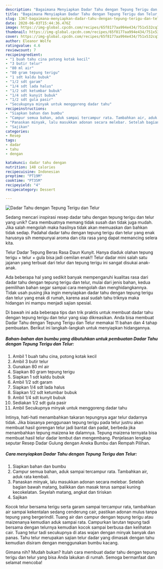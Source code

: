 ```yaml
---
description: "Bagaimana Menyiapkan Dadar Tahu dengan Tepung Terigu dan Telur, Enak Banget"
title: "Bagaimana Menyiapkan Dadar Tahu dengan Tepung Terigu dan Telur, Enak Banget"
slug: 1367-bagaimana-menyiapkan-dadar-tahu-dengan-tepung-terigu-dan-telur-enak-banget
date: 2020-06-03T15:44:36.476Z
image: https://img-global.cpcdn.com/recipes/65f8177aa994e434/751x532cq70/dadar-tahu-dengan-tepung-terigu-dan-telur-foto-resep-utama.jpg
thumbnail: https://img-global.cpcdn.com/recipes/65f8177aa994e434/751x532cq70/dadar-tahu-dengan-tepung-terigu-dan-telur-foto-resep-utama.jpg
cover: https://img-global.cpcdn.com/recipes/65f8177aa994e434/751x532cq70/dadar-tahu-dengan-tepung-terigu-dan-telur-foto-resep-utama.jpg
author: Eleanor Wolfe
ratingvalue: 4.6
reviewcount: 7
recipeingredient:
- "1 buah tahu cina potong kotak kecil"
- "3 butir telur"
- "80 ml air"
- "80 gram tepung terigu"
- "1 sdt kaldu bubuk"
- "1/2 sdt garam"
- "1/4 sdt lada halus"
- "1/2 sdt ketumbar bubuk"
- "1/4 sdt kunyit bubuk"
- "1/2 sdt gula pasir"
- "Secukupnya minyak untuk menggoreng dadar tahu"
recipeinstructions:
- "Siapkan bahan dan bumbu"
- "Campur semua bahan, aduk sampai tercampur rata. Tambahkan air, aduk rata kembali."
- "Panaskan minyak, lalu masukkan adonan secara melebar. Setelah bagian bawah matang, balikkan dan masak terus sampai kuning kecokelatan. Seyelah matang, angkat dan tiriskan"
- "Sajikan"
categories:
- Resep
tags:
- dadar
- tahu
- dengan

katakunci: dadar tahu dengan 
nutrition: 148 calories
recipecuisine: Indonesian
preptime: "PT19M"
cooktime: "PT35M"
recipeyield: "4"
recipecategory: Dessert

---
```



![Dadar Tahu dengan Tepung Terigu dan Telur](https://img-global.cpcdn.com/recipes/65f8177aa994e434/751x532cq70/dadar-tahu-dengan-tepung-terigu-dan-telur-foto-resep-utama.jpg)

Sedang mencari inspirasi resep dadar tahu dengan tepung terigu dan telur yang unik? Cara membuatnya memang tidak susah dan tidak juga mudah. Jika salah mengolah maka hasilnya tidak akan memuaskan dan bahkan tidak sedap. Padahal dadar tahu dengan tepung terigu dan telur yang enak harusnya sih mempunyai aroma dan cita rasa yang dapat memancing selera kita.

Telur Dadar Tepung Beras Rasa Daun Kunyit. Hanya diaduk olahan tepung terigu + telur + gula bisa jadi cemilan enak!! Telur dadar mini salah satu jajanan yang terbuat dari telur dan tepung terigu ini sangat disukai anak-anak.

Ada beberapa hal yang sedikit banyak mempengaruhi kualitas rasa dari dadar tahu dengan tepung terigu dan telur, mulai dari jenis bahan, kedua pemilihan bahan segar sampai cara mengolah dan menghidangkannya. Tidak usah pusing jika ingin menyiapkan dadar tahu dengan tepung terigu dan telur yang enak di rumah, karena asal sudah tahu triknya maka hidangan ini mampu menjadi sajian spesial.


Di bawah ini ada beberapa tips dan trik praktis untuk membuat dadar tahu dengan tepung terigu dan telur yang siap dikreasikan. Anda bisa membuat Dadar Tahu dengan Tepung Terigu dan Telur memakai 11 bahan dan 4 tahap pembuatan. Berikut ini langkah-langkah untuk menyiapkan hidangannya.

<!--inarticleads1-->

##### Bahan-bahan dan bumbu yang dibutuhkan untuk pembuatan Dadar Tahu dengan Tepung Terigu dan Telur:

1. Ambil 1 buah tahu cina, potong kotak kecil
1. Ambil 3 butir telur
1. Gunakan 80 ml air
1. Siapkan 80 gram tepung terigu
1. Siapkan 1 sdt kaldu bubuk
1. Ambil 1/2 sdt garam
1. Siapkan 1/4 sdt lada halus
1. Siapkan 1/2 sdt ketumbar bubuk
1. Ambil 1/4 sdt kunyit bubuk
1. Sediakan 1/2 sdt gula pasir
1. Ambil Secukupnya minyak untuk menggoreng dadar tahu


Intinya, hati-hati menambahkan takaran tepungnya agar telur dadarnya tidak. Jika biasanya penggunaan tepung terigu pada telur justru akan membuat hasil gorengan telur jadi bantat dan padat, berbeda jika menambahkan tepung maizena ke dalamnya. Tepung maizena ternyata bisa membuat hasil telur dadar lembut dan mengembang. Penjelasan lengkap seputar Resep Dadar Gulung dengan Aneka Bumbu dan Rempah Pilihan. 

<!--inarticleads2-->

##### Cara menyiapkan Dadar Tahu dengan Tepung Terigu dan Telur:

1. Siapkan bahan dan bumbu
1. Campur semua bahan, aduk sampai tercampur rata. Tambahkan air, aduk rata kembali.
1. Panaskan minyak, lalu masukkan adonan secara melebar. Setelah bagian bawah matang, balikkan dan masak terus sampai kuning kecokelatan. Seyelah matang, angkat dan tiriskan
1. Sajikan


Kocok telur bersama terigu serta garam sampai tercampur rata, tambahkan air sampai kekentalan sedang cenderung cair, pastikan adonan mulus tanpa tepung yang bergerindil. Tuang air dan campur dengan tepung terigu atau maizenanya kemudian aduk sampai rata. Campurkan larutan tepung tadi bersama dengan telurnya kemudian kocok sampai berbusa dan kelihatan cair. Tuang telur tadi secukupnya di atas wajan dengan minyak banyak dan panas. Tahu telur merupakan sajian telur dadar yang dimasak dengan tahu kemudian disiram dengan menggunakan bumbu kacang. 

Gimana nih? Mudah bukan? Itulah cara membuat dadar tahu dengan tepung terigu dan telur yang bisa Anda lakukan di rumah. Semoga bermanfaat dan selamat mencoba!
